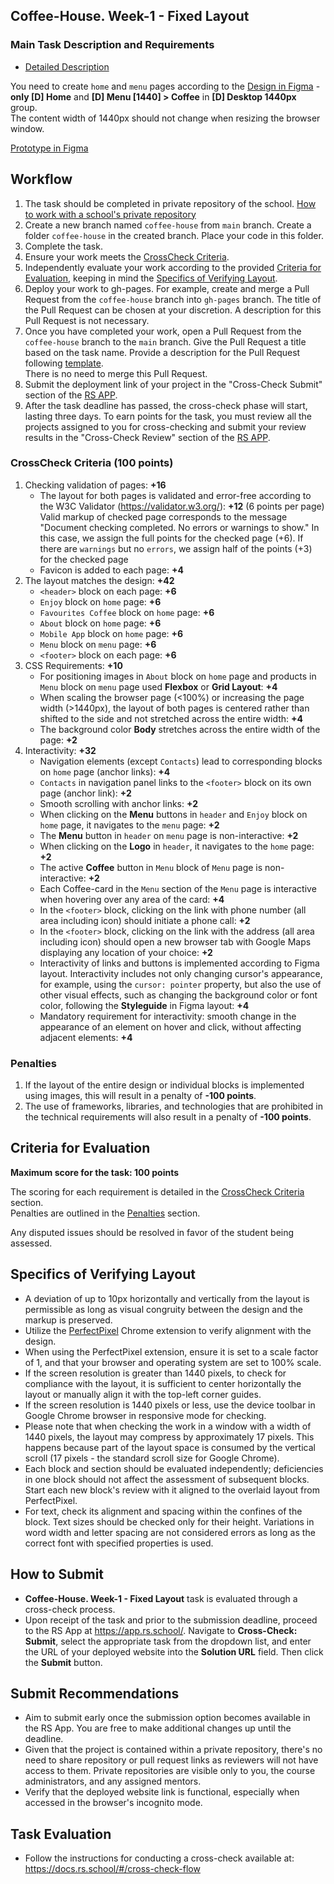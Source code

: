 ## Coffee-House. Week-1 - Fixed Layout

### Main Task Description and Requirements

- [Detailed Description](coffee-house.md)

You need to create `home` and `menu` pages according to the [Design in Figma](https://www.figma.com/file/SAoBmuOqTfguehdT4IFRxQ/Coffee-House?type=design&node-id=0-1&mode=design&t=qis81E9Ovgx47eVl-0) - **only \[D\] Home** and **\[D\] Menu \[1440\] > Coffee** in **\[D\] Desktop 1440px** group.  
The content width of 1440px should not change when resizing the browser window.

[Prototype in Figma](https://www.figma.com/proto/SAoBmuOqTfguehdT4IFRxQ/Coffee-House?page-id=0%3A1&type=design&node-id=216-1349&viewport=875%2C385%2C0.03&t=rqlxorgzq8m3fnhO-1&scaling=min-zoom&starting-point-node-id=216%3A1349)

## Workflow

1. The task should be completed in private repository of the school. [How to work with a school's private repository](https://docs.rs.school/#/private-repository)
2. Create a new branch named `coffee-house` from `main` branch. Create a folder `coffee-house` in the created branch. Place your code in this folder.
3. Complete the task.
4. Ensure your work meets the [CrossCheck Criteria](#crosscheck-criteria).
5. Independently evaluate your work according to the provided [Criteria for Evaluation](#criteria-for-evaluation), keeping in mind the [Specifics of Verifying Layout](#specifics-of-verifying-layout).
6. Deploy your work to gh-pages. For example, create and merge a Pull Request from the `coffee-house` branch into `gh-pages` branch. The title of the Pull Request can be chosen at your discretion. A description for this Pull Request is not necessary.
7. Once you have completed your work, open a Pull Request from the `coffee-house` branch to the `main` branch. Give the Pull Request a title based on the task name. Provide a description for the Pull Request following [template](https://docs.rs.school/#/pull-request-review-process?id=Требования-к-pull-request-pr).  
   There is no need to merge this Pull Request.
8. Submit the deployment link of your project in the "Cross-Check Submit" section of the [RS APP](https://app.rs.school/).
9. After the task deadline has passed, the cross-check phase will start, lasting three days. To earn points for the task, you must review all the projects assigned to you for cross-checking and submit your review results in the "Cross-Check Review" section of the [RS APP](https://app.rs.school/).

### CrossCheck Criteria (100 points)

1. Checking validation of pages: **+16**
   - The layout for both pages is validated and error-free according to the W3C Validator (https://validator.w3.org/): **+12** (6 points per page)  
     Valid markup of checked page corresponds to the message "Document checking completed. No errors or warnings to show." In this case, we assign the full points for the checked page (+6). If there are `warnings` but no `errors`, we assign half of the points (+3) for the checked page
   - Favicon is added to each page: **+4**
2. The layout matches the design: **+42**
   - `<header>` block on each page: **+6**
   - `Enjoy` block on `home` page: **+6**
   - `Favourites Coffee` block on `home` page: **+6**
   - `About` block on `home` page: **+6**
   - `Mobile App` block on `home` page: **+6**
   - `Menu` block on `menu` page: **+6**
   - `<footer>` block on each page: **+6**
3. CSS Requirements: **+10**
   - For positioning images in `About` block on `home` page and products in `Menu` block on `menu` page used **Flexbox** or **Grid Layout**: **+4**
   - When scaling the browser page (<100%) or increasing the page width (>1440px), the layout of both pages is centered rather than shifted to the side and not stretched across the entire width: **+4**
   - The background color **Body** stretches across the entire width of the page: **+2**
4. Interactivity: **+32**
   - Navigation elements (except `Contacts`) lead to corresponding blocks on `home` page (anchor links): **+4**
   - `Contacts` in navigation panel links to the `<footer>` block on its own page (anchor link): **+2**
   - Smooth scrolling with anchor links: **+2**
   - When clicking on the **Menu** buttons in `header` and `Enjoy` block on `home` page, it navigates to the `menu` page: **+2**
   - The **Menu** button in `header` on `menu` page is non-interactive: **+2**
   - When clicking on the **Logo** in `header`, it navigates to the `home` page: **+2**
   - The active **Coffee** button in `Menu` block of `Menu` page is non-interactive: **+2**
   - Each Coffee-card in the `Menu` section of the `Menu` page is interactive when hovering over any area of the card: **+4**
   - In the `<footer>` block, clicking on the link with phone number (all area including icon) should initiate a phone call: **+2**
   - In the `<footer>` block, clicking on the link with the address (all area including icon) should open a new browser tab with Google Maps displaying any location of your choice: **+2**
   - Interactivity of links and buttons is implemented according to Figma layout. Interactivity includes not only changing cursor's appearance, for example, using the `cursor: pointer` property, but also the use of other visual effects, such as changing the background color or font color, following the **Styleguide** in Figma layout: **+4**
   - Mandatory requirement for interactivity: smooth change in the appearance of an element on hover and click, without affecting adjacent elements: **+4**

### Penalties

1. If the layout of the entire design or individual blocks is implemented using images, this will result in a penalty of **-100 points**.
2. The use of frameworks, libraries, and technologies that are prohibited in the technical requirements will also result in a penalty of **-100 points**.

## Criteria for Evaluation

**Maximum score for the task: 100 points**

The scoring for each requirement is detailed in the [CrossCheck Criteria](#crosscheck-criteria) section.  
Penalties are outlined in the [Penalties](#penalties) section.

Any disputed issues should be resolved in favor of the student being assessed.

## Specifics of Verifying Layout

- A deviation of up to 10px horizontally and vertically from the layout is permissible as long as visual congruity between the design and the markup is preserved.
- Utilize the [PerfectPixel](https://chrome.google.com/webstore/detail/perfectpixel-by-welldonec/dkaagdgjmgdmbnecmcefdhjekcoceebi?hl=ru) Chrome extension to verify alignment with the design.
- When using the PerfectPixel extension, ensure it is set to a scale factor of 1, and that your browser and operating system are set to 100% scale.
- If the screen resolution is greater than 1440 pixels, to check for compliance with the layout, it is sufficient to center horizontally the layout or manually align it with the top-left corner guides.
- If the screen resolution is 1440 pixels or less, use the device toolbar in Google Chrome browser in responsive mode for checking.
- Please note that when checking the work in a window with a width of 1440 pixels, the layout may compress by approximately 17 pixels. This happens because part of the layout space is consumed by the vertical scroll (17 pixels - the standard scroll size for Google Chrome).
- Each block and section should be evaluated independently; deficiencies in one block should not affect the assessment of subsequent blocks. Start each new block's review with it aligned to the overlaid layout from PerfectPixel.
- For text, check its alignment and spacing within the confines of the block. Text sizes should be checked only for their height. Variations in word width and letter spacing are not considered errors as long as the correct font with specified properties is used.

## How to Submit

- **Coffee-House. Week-1 - Fixed Layout** task is evaluated through a cross-check process.
- Upon receipt of the task and prior to the submission deadline, proceed to the RS App at https://app.rs.school/. Navigate to **Cross-Check: Submit**, select the appropriate task from the dropdown list, and enter the URL of your deployed website into the **Solution URL** field. Then click the **Submit** button.

## Submit Recommendations

- Aim to submit early once the submission option becomes available in the RS App. You are free to make additional changes up until the deadline.
- Given that the project is contained within a private repository, there's no need to share repository or pull request links as reviewers will not have access to them. Private repositories are visible only to you, the course administrators, and any assigned mentors.
- Verify that the deployed website link is functional, especially when accessed in the browser's incognito mode.

## Task Evaluation

- Follow the instructions for conducting a cross-check available at: https://docs.rs.school/#/cross-check-flow
